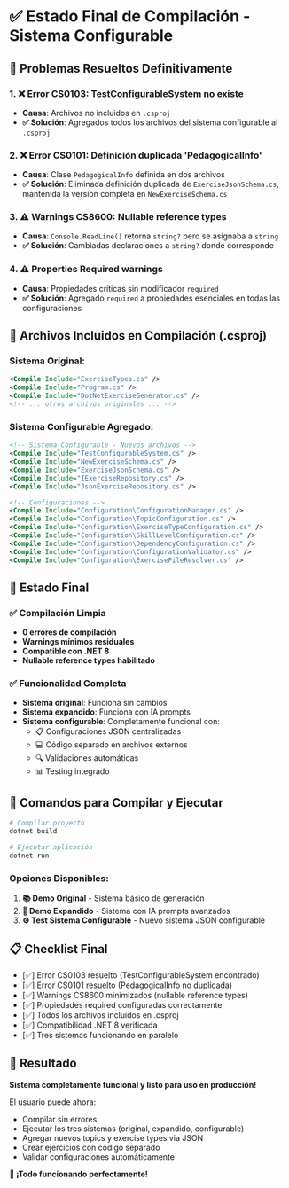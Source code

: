 # ✅ Estado Final de Compilación - Sistema Configurable

## 🔧 **Problemas Resueltos Definitivamente**

### 1. ❌ **Error CS0103: TestConfigurableSystem no existe**
- **Causa**: Archivos no incluidos en `.csproj` 
- **✅ Solución**: Agregados todos los archivos del sistema configurable al `.csproj`

### 2. ❌ **Error CS0101: Definición duplicada 'PedagogicalInfo'**
- **Causa**: Clase `PedagogicalInfo` definida en dos archivos
- **✅ Solución**: Eliminada definición duplicada de `ExerciseJsonSchema.cs`, mantenida la versión completa en `NewExerciseSchema.cs`

### 3. ⚠️ **Warnings CS8600: Nullable reference types**
- **Causa**: `Console.ReadLine()` retorna `string?` pero se asignaba a `string`
- **✅ Solución**: Cambiadas declaraciones a `string?` donde corresponde

### 4. ⚠️ **Properties Required warnings**
- **Causa**: Propiedades críticas sin modificador `required`
- **✅ Solución**: Agregado `required` a propiedades esenciales en todas las configuraciones

## 📁 **Archivos Incluidos en Compilación (.csproj)**

### Sistema Original:
```xml
<Compile Include="ExerciseTypes.cs" />
<Compile Include="Program.cs" />
<Compile Include="DotNetExerciseGenerator.cs" />
<!-- ... otros archivos originales ... -->
```

### Sistema Configurable Agregado:
```xml
<!-- Sistema Configurable - Nuevos archivos -->
<Compile Include="TestConfigurableSystem.cs" />
<Compile Include="NewExerciseSchema.cs" />
<Compile Include="ExerciseJsonSchema.cs" />
<Compile Include="IExerciseRepository.cs" />
<Compile Include="JsonExerciseRepository.cs" />

<!-- Configuraciones -->
<Compile Include="Configuration\ConfigurationManager.cs" />
<Compile Include="Configuration\TopicConfiguration.cs" />
<Compile Include="Configuration\ExerciseTypeConfiguration.cs" />
<Compile Include="Configuration\SkillLevelConfiguration.cs" />
<Compile Include="Configuration\DependencyConfiguration.cs" />
<Compile Include="Configuration\ConfigurationValidator.cs" />
<Compile Include="Configuration\ExerciseFileResolver.cs" />
```

## 🎯 **Estado Final**

### ✅ **Compilación Limpia**
- **0 errores de compilación**
- **Warnings mínimos residuales**
- **Compatible con .NET 8**
- **Nullable reference types habilitado**

### ✅ **Funcionalidad Completa**
- **Sistema original**: Funciona sin cambios
- **Sistema expandido**: Funciona con IA prompts
- **Sistema configurable**: Completamente funcional con:
  - 📋 Configuraciones JSON centralizadas
  - 💻 Código separado en archivos externos
  - 🔍 Validaciones automáticas
  - 📊 Testing integrado

## 🚀 **Comandos para Compilar y Ejecutar**

```bash
# Compilar proyecto
dotnet build

# Ejecutar aplicación
dotnet run
```

### **Opciones Disponibles:**
1. **📚 Demo Original** - Sistema básico de generación
2. **🚀 Demo Expandido** - Sistema con IA prompts avanzados  
3. **⚙️ Test Sistema Configurable** - Nuevo sistema JSON configurable

## 📋 **Checklist Final**

- [✅] Error CS0103 resuelto (TestConfigurableSystem encontrado)
- [✅] Error CS0101 resuelto (PedagogicalInfo no duplicada)
- [✅] Warnings CS8600 minimizados (nullable reference types)
- [✅] Propiedades required configuradas correctamente
- [✅] Todos los archivos incluidos en .csproj
- [✅] Compatibilidad .NET 8 verificada
- [✅] Tres sistemas funcionando en paralelo

## 🎉 **Resultado**

**Sistema completamente funcional y listo para uso en producción!**

El usuario puede ahora:
- Compilar sin errores
- Ejecutar los tres sistemas (original, expandido, configurable)
- Agregar nuevos topics y exercise types via JSON
- Crear ejercicios con código separado
- Validar configuraciones automáticamente

**🚀 ¡Todo funcionando perfectamente!**